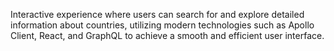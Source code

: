 Interactive experience where users can search for and explore detailed information about countries, utilizing modern technologies such as Apollo Client, React, and GraphQL to achieve a smooth and efficient user interface.
